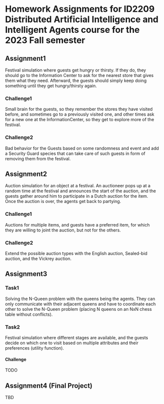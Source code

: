 # Homework Assignments for ID2209 Distributed Artificial Intelligence and Intelligent Agents course for the 2023 Fall semester

## Assignment1
Festival simulation where guests get hungry or thirsty. If they do, they should go to the Information Center to ask for the nearest store that gives them what they need. Afterward, the guests should simply keep doing something until they get hungry/thirsty again.
### Challenge1
Small brain for the guests, so they remember the stores they have visited before, and sometimes go to a previously visited one, and other times ask for a new one at the InformationCenter, so they get to explore more of the festival.
### Challenge2
Bad behavior for the Guests based on some randomness and event and add a Security Guard species that can take care of such guests in form of removing them from the festival.

## Assignment2
Auction simulation for an object at a festival. An auctioneer pops up at a random time at the festival and announces the start of the auction, and the guests gather around him to participate in a Dutch auction for the item. Once the auction is over, the agents get back to partying.
### Challenge1
Auctions for multiple items, and guests have a preferred item, for which they are willing to joint the auction, but not for the others.
### Challenge2
Extend the possible auction types with the English auction, Sealed-bid auction, and the Vickrey auction.

## Assignment3
### Task1
Solving the N-Queen problem with the queens being the agents. They can only communicate with their adjacent queens and have to coordinate each other to solve the N-Queen problem (placing N queens on an NxN chess table without conflicts).
### Task2
Festival simulation where different stages are available, and the guests decide on which one to visit based on multiple attributes and their preferences (utility function).
#### Challenge
TODO

## Assignment4 (Final Project)
TBD

